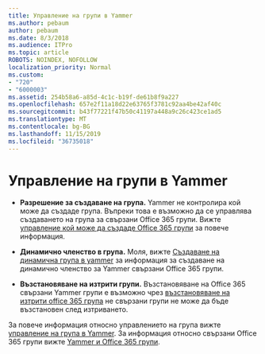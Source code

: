 ```yaml
---
title: Управление на групи в Yammer
ms.author: pebaum
author: pebaum
ms.date: 8/3/2018
ms.audience: ITPro
ms.topic: article
ROBOTS: NOINDEX, NOFOLLOW
localization_priority: Normal
ms.custom:
- "720"
- "6000003"
ms.assetid: 254b58a6-a85d-4c1c-b19f-de61b8f9a227
ms.openlocfilehash: 657e2f11a18d22e63765f3781c92aa4be42af40c
ms.sourcegitcommit: b43f77221f47b50c41197a448a9c26c423ce1ad5
ms.translationtype: MT
ms.contentlocale: bg-BG
ms.lasthandoff: 11/15/2019
ms.locfileid: "36735018"
---
```

# <a name="manage-groups-in-yammer"></a>Управление на групи в Yammer

- **Разрешение за създаване на група.** Yammer не контролира кой може да създаде група. Въпреки това е възможно да се управлява създаването на група за свързани Office 365 групи. Вижте [управление кой може да създаде Office 365 групи](https://docs.microsoft.com/office365/admin/create-groups/manage-creation-of-groups) за повече информация.

- **Динамично членство в група.** Моля, вижте [Създаване на динамична група в yammer](https://docs.microsoft.com/yammer/manage-yammer-groups/create-a-dynamic-group) за информация за създаване на динамично членство за Yammer свързани Office 365 групи.

- **Възстановяване на изтрити групи.** Възстановяване на Office 365 свързани Yammer групи е възможно чрез [възстановяване на изтрити office 365 група](https://docs.microsoft.com/office365/admin/create-groups/restore-deleted-group) не свързани групи не може да бъде възстановен след изтриването.

За повече информация относно управлението на група вижте [управление на група в Yammer](https://support.office.com/article/Manage-a-group-in-Yammer-6e05c6d6-5548-4c88-89cd-e6757a514ef2). За информация относно свързани Office 365 групи вижте [Yammer и Office 365 групи](https://docs.microsoft.com/yammer/manage-yammer-groups/yammer-and-office-365-groups).
  